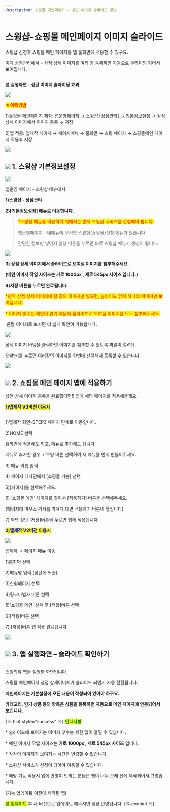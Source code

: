 ```yaml
---
description: 쇼핑몰 메인페이지 - 상단 이미지 슬라이드 방법
---
```


# 스윙샵-쇼핑몰 메인페이지 이미지 슬라이드

스윙샵 신청후 쇼핑몰 메인 페이지를 앱 홈화면에 적용할 수 있구요.

이때 상점관리에서 – 상점 상세 이미지를 여러 장 등록하면 자동으로 슬라이딩 되어서 보여집니다.

<figure><img src="../../.gitbook/assets/구분선 (1).PNG" alt=""><figcaption></figcaption></figure>

<img src="../../.gitbook/assets/image (7).png" alt="" data-size="line">**앱 실행화면 - 상단 이미지 슬라이딩 효과**

![](https://wp.swing2app.co.kr/wp-content/uploads/2018/11/%EB%85%B9%ED%99%94\_2021\_01\_28\_16\_25\_34\_467.gif)

<mark style="color:red;">**★이용방법**</mark>

1\)쇼핑몰 메인페이지 제작: [앱운영페이지 → 스윙샵 \[상점관리\] → 기본정보설정](http://www.swing2app.co.kr/view/store\_info\_basic\_setting) → 상점 상세 이미지에서 이미지 등록 → 저장

2\)앱 적용: 앱제작 페이지 → 페이지메뉴 → 홈화면 → 스윙 페이지 → 쇼핑몰메인 페이지 적용후 저장&#x20;

![](<../../.gitbook/assets/구분선 (1) (1).PNG>)

## ![](https://wp.swing2app.co.kr/wp-content/uploads/2020/04/%EB%8B%A8%EB%9D%BD1-1.png) **1. 스윙샵 기본정보설정**

![](https://wp.swing2app.co.kr/wp-content/uploads/2018/11/%EC%83%81%EC%A0%90%EA%B4%80%EB%A6%AC.png)

앱운영 페이지 - 스윙샵 메뉴에서&#x20;

**1)스윙샵 - 상점관리**

**2)\[기본정보설정] 메뉴로 이동합니다.** &#x20;

> <mark style="color:red;">\*스윙샵 메뉴를 이용하기 위해서는 먼저 스윙샵 서비스를 신청해야 합니다.</mark>
>
> 앱운영페이지 - 내메뉴에 보시면 스윙샵(쇼핑몰)신청 메뉴가 있습니다.&#x20;
>
> 간단한 정보만 넣어서 신청 버튼을 누르면 바로 스윙샵 메뉴가 생성이 됩니다.

![](https://wp.swing2app.co.kr/wp-content/uploads/2018/11/%EC%8A%A4%EC%9C%99%EC%83%B5-%EC%83%81%EC%A0%90%EA%B4%80%EB%A6%AC\_%EC%8A%AC%EB%9D%BC%EC%9D%B4%EB%93%9C%EC%9D%B4%EB%AF%B8%EC%A7%802.png)

**3) 상점 상세 이미지에서 슬라이드로 보여질 이미지를 첨부해주세요.**

**(메인 이미지 작업 사이즈는 가로 1000px , 세로 545px 사이즈 입니다.)**

**4)저장 버튼을 누르면 완료됩니다.**

<mark style="color:red;">\*만약 상점 상세 이미지에 한 장의 이미지만 넣으면, 슬라이드 없이 하나의 이미지만 보여집니다.</mark>

<mark style="color:red;">\* 이미지 갯수는 제한이 없기 때문에 슬라이드로 보여질 이미지를 모두 첨부해주세요.</mark>



<img src="../../.gitbook/assets/image (7).png" alt="" data-size="line"> 움짤 이미지로 보시면 더 쉽게 확인이 가능합니다.

![](https://wp.swing2app.co.kr/wp-content/uploads/2018/11/%EB%85%B9%ED%99%94\_2021\_02\_12\_11\_04\_11\_286.gif)

상세 이미지 바탕을 클릭하면 이미지를 첨부할 수 있도록 파일이 열려요.

Shift키를 누르면 여러장의 이미지를 한번에 선택해서 등록할 수 있습니다.

![](<../../.gitbook/assets/구분선 (1) (1).PNG>)

## ![](https://wp.swing2app.co.kr/wp-content/uploads/2020/04/%EB%8B%A8%EB%9D%BD1-1.png) **2. 쇼핑몰 메인 페이지 앱에 적용하기**

상점 상세 이미지 등록을 완료했다면!! 앱에 해당 페이지를 적용해볼게요



<mark style="color:blue;">**1)앱제작 V3버전 이용시**</mark>

<figure><img src="../../.gitbook/assets/쇼핑몰메인1.png" alt=""><figcaption></figcaption></figure>

1\)앱제작 화면-STEP3 페이지 단계로 이동합니다.

2\)HOME 선택

홈화면에 적용해도 되고, 메뉴로 추가해도 됩니다.

메뉴로 추가할 경우 + 모양 버튼 선택하여 새 메뉴를 먼저 만들어주세요.&#x20;

3\) 메뉴 이름 입력

4\) 페이지 디자인에서 \[쇼핑몰 기능] 선택

5\)\[페이지]를 선택해주세요.&#x20;

6\) ‘쇼핑몰 메인’ 페이지를 찾아서 \[적용하기] 버튼을 선택해주세요.&#x20;

(페이지에 마우스 커서를 가져다 대면 적용하기 버튼이 열립니다)

7\) 화면 상단 \[저장]버튼을 누르면 앱에 적용됩니다.



<mark style="color:blue;">**2)앱제작 V2버전 이용시**</mark>

![](https://wp.swing2app.co.kr/wp-content/uploads/2019/04/%EC%8A%A4%EC%9C%99%EC%83%B5%EB%A9%94%EC%9D%B81.png)

앱제작 → 페이지 메뉴 이동

1\)홈화면 선택

2\)메뉴명 입력 (상단에 노출)

3\)스윙페이지 선택

4\)링크마법사 버튼 선택

5\)'쇼핑몰 메인' 선택 후 \[적용]버튼 선택

6\)\[적용]버튼 선택

7\) \[저장]버튼 앱 적용 완료됩니다.&#x20;

![](<../../.gitbook/assets/구분선 (1) (1).PNG>)

## ![](https://wp.swing2app.co.kr/wp-content/uploads/2020/04/%EB%8B%A8%EB%9D%BD1-1.png) **3. 앱 실행화면 – 슬라이드 확인하기**

<figure><img src="../../.gitbook/assets/슬라이드2.gif" alt=""><figcaption></figcaption></figure>

스윙의류 앱을 실행한 화면입니다.

쇼핑몰 메인페이지 상점 상세이미지가 슬라이드 되면서 자동 전환됩니다.

**메인페이지는 기본설정에 모든 내용이 작성되어 있어야 하구요.**

**카테고리, 인기 상품 등의 항목은 상품을 등록하면 자동으로 메인 페이지에 연동되어서 보입니다.**&#x20;

{% hint style="success" %}
<mark style="color:green;">**안내사항**</mark>

\* 슬라이드에 보여지는 이미지 갯수는 제한 없이 올릴 수 있습니다.

\* 메인 이미지 작업 사이즈는 **가로 1000px , 세로 545px 사이즈** 입니다.

\* 각각의 이미지가 보여지는 시간은 변경할 수 없습니다.

\* 스윙샵 서비스가 신청이 되어야 이용할 수 있습니다.

\* 해당 기능 적용시 앱에 반영이 안되는 분들은 앱이 너무 오래 전에 제작되어서 그렇습니다.

(기능 업데이트 이전에 제작된 앱)

<mark style="color:green;">**앱 업데이트**</mark> 후 새 버전으로 업데이트 해주시면 정상 반영됩니다.
{% endhint %}



